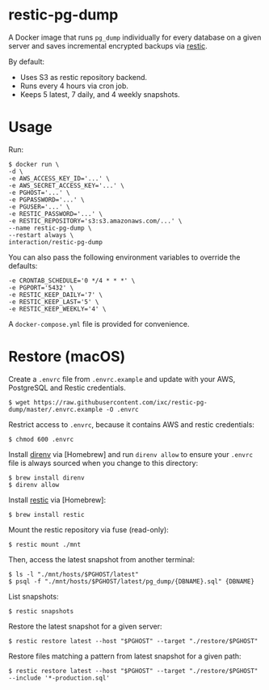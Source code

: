 # restic-pg-dump

A Docker image that runs `pg_dump` individually for every database on a given server and saves incremental encrypted backups via [restic].

By default:

- Uses S3 as restic repository backend.
- Runs every 4 hours via cron job.
- Keeps 5 latest, 7 daily, and 4 weekly snapshots.


# Usage

Run:

    $ docker run \
    -d \
    -e AWS_ACCESS_KEY_ID='...' \
    -e AWS_SECRET_ACCESS_KEY='...' \
    -e PGHOST='...' \
    -e PGPASSWORD='...' \
    -e PGUSER='...' \
    -e RESTIC_PASSWORD='...' \
    -e RESTIC_REPOSITORY='s3:s3.amazonaws.com/...' \
    --name restic-pg-dump \
    --restart always \
    interaction/restic-pg-dump

You can also pass the following environment variables to override the defaults:

    -e CRONTAB_SCHEDULE='0 */4 * * *' \
    -e PGPORT='5432' \
    -e RESTIC_KEEP_DAILY='7' \
    -e RESTIC_KEEP_LAST='5' \
    -e RESTIC_KEEP_WEEKLY='4' \

A `docker-compose.yml` file is provided for convenience.


# Restore (macOS)

Create a `.envrc` file from `.envrc.example` and update with your AWS, PostgreSQL and Restic credentials.

    $ wget https://raw.githubusercontent.com/ixc/restic-pg-dump/master/.envrc.example -O .envrc

Restrict access to `.envrc`, because it contains AWS and restic credentials:

    $ chmod 600 .envrc

Install [direnv] via [Homebrew] and run `direnv allow` to ensure your `.envrc` file is always sourced when you change to this directory:

    $ brew install direnv
    $ direnv allow

Install [restic] via [Homebrew]:

    $ brew install restic

Mount the restic repository via fuse (read-only):

    $ restic mount ./mnt

Then, access the latest snapshot from another terminal:

    $ ls -l "./mnt/hosts/$PGHOST/latest"
    $ psql -f "./mnt/hosts/$PGHOST/latest/pg_dump/{DBNAME}.sql" {DBNAME}

List snapshots:

    $ restic snapshots

Restore the latest snapshot for a given server:

    $ restic restore latest --host "$PGHOST" --target "./restore/$PGHOST"

Restore files matching a pattern from latest snapshot for a given path:

    $ restic restore latest --host "$PGHOST" --target "./restore/$PGHOST" --include '*-production.sql'


[direnv]: https://direnv.net/
[restic]: https://restic.net/
